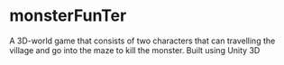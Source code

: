 # monsterFunTer
A 3D-world game that consists of two characters that can travelling the village and go into the maze to kill the monster. Built using Unity 3D
